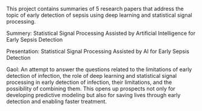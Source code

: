 This project contains summaries of 5 research papers that address the topic of early detection of sepsis using deep learning and statistical signal processing.

Summery: Statistical Signal Processing Assisted by Artificial Intelligence for Early Sepsis Detection 

Presentation: Statistical Signal Processing Assisted by AI for Early Sepsis Detection

Gaol: An attempt to answer the questions related to the limitations of early detection of infection,
the role of deep learning and statistical signal processing in early detection of infection, their limitations, and the possibility of combining them.
This opens up prospects not only for developing predictive modeling but also for saving lives through early detection and enabling faster treatment.
